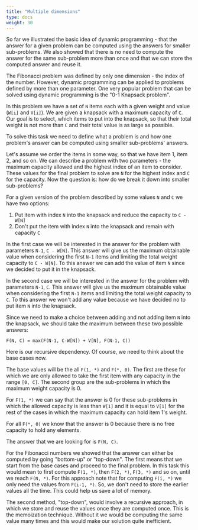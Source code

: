 ```yaml
---
title: "Multiple dimensions"
type: docs
weight: 30
---
```

So far we illustrated the basic idea of dynamic programming - that the answer for a given problem can be computed using the answers for smaller sub-problems. We also showed that there is no need to compute the answer for the same sub-problem more than once and that we can store the computed answer and reuse it.

The Fibonacci problem was defined by only one dimension - the index of the number. However, dynamic programming can be applied to problems defined by more than one parameter. One very popular problem that can be solved using dynamic programming is the "0-1 Knapsack problem".

In this problem we have a set of `N` items each with a given weight and value (`W[i]` and `V[i]`). We are given a knapsack with a maximum capacity of `C`. Our goal is to select, which items to put into the knapsack, so that their total weight is not more than `C` and their total value is as large as possible.

To solve this task we need to define what a problem is and how one problem's answer can be computed using smaller sub-problems' answers.

Let's assume we order the items in some way, so that we have item 1, item 2, and so on. We can describe a problem with two parameters - the maximum capacity allowed and the highest index of an item to consider. These values for the final problem to solve are `N` for the highest index and `C` for the capacity. Now the question is: how do we break it down into smaller sub-problems?

For a given version of the problem described by some values `N` and `C` we have two options:

1. Put item with index `N` into the knapsack and reduce the capacity to `C - W[N]`
2. Don't put the item with index `N` into the knapsack and remain with capacity `C`

In the first case we will be interested in the answer for the problem with parameters `N-1`, `C - W[N]`. This answer will give us the maximum obtainable value when considering the first `N-1` items and limiting the total weight capacity to `C - W[N]`. To this answer we can add the value of item `N` since we decided to put it in the knapsack.

In the second case we will be interested in the answer for the problem with parameters `N-1`, `C`. This answer will give us the maximum obtainable value when considering the first `N-1` items and limiting the total weight capacity to `C`. To this answer we won't add any value because we have decided no to put item `N` into the knapsack.

Since we need to make a choice between adding and not adding item `N` into the knapsack, we should take the maximum between these two possible answers:

```
F(N, C) = max(F(N-1, C-W[N]) + V[N], F(N-1, C))
```

Here is our recursive dependency. Of course, we need to think about the base cases now.

The base values will be the all `F(1, *)` and `F(*, 0)`. The first are these for which we are only allowed to take the first item with any capacity in the range `[0, C]`. The second group are the sub-problems in which the maximum weight capacity is 0.

For `F(1, *)` we can say that the answer is 0 for these sub-problems in which the allowed capacity is less than `W[1]` and it is equal to `V[1]` for the rest of the cases in which the maximum capacity can hold item 1's weight.

For all `F(*, 0)` we know that the answer is 0 because there is no free capacity to hold any elements.

The answer that we are looking for is `F(N, C)`.

For the Fibonacci numbers we showed that the answer can either be computed by going "bottom-up" or "top-down". The first means that we start from the base cases and proceed to the final problem. In this task this would mean to first compute `F(1, *)`, then `F(2, *)`, `F(3, *)` and so on, until we reach `F(N, *)`. For this approach note that for computing `F(i, *)` we only need the values from `F(i-1, *)`. So, we don't need to store the earlier values all the time. This could help us save a lot of memory.

The second method, "top-down", would involve a recursive approach, in which we store and reuse the values once they are computed once. This is the memoization technique. Without it we would be computing the same value many times and this would make our solution quite inefficient.
